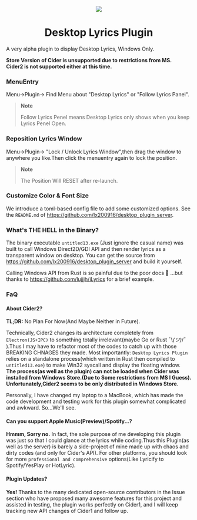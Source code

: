 <div align="center">
  <img src="https://user-images.githubusercontent.com/44310445/229792392-16d3c7af-3e4d-4c5f-9538-979cb00ff68d.svg" />

  
# Desktop Lyrics Plugin
  
</div>


A very alpha plugin to display Desktop Lyrics, Windows Only. 

**Store Version of Cider is unsupported due to restrictions from MS.**  
**Cider2 is not supported either at this time.**


### MenuEntry

Menu->Plugin-> Find Menu about "Desktop Lyrics" or "Follow Lyrics Panel".

> **Note**
>
> Follow Lyrics Penel means Desktop Lyrics only shows when you keep Lyrics Penel Open.

### Reposition Lyrics Window
Menu->Plugin-> "Lock / Unlock Lyrics Window",then drag the window to anywhere you like.Then click the menuentry again to lock the position.

> **Note**
>
> The Position Will RESET after re-launch.
### Customize Color & Font Size 
We introduce a toml-based config file to add some customized options. See the `README.md` of https://github.com/lx200916/desktop_plugin_server.
### What's THE HELL in the Binary?

The binary executable `untitled13.exe` (Just ignore the casual name) was built to call Windows Direct2D/GDI API and then render lyrics as a transparent window on desktop. You can get the source from https://github.com/lx200916/desktop_plugin_server and build it yourself. 

Calling Windows API from Rust is so painful due to the poor docs 🤯 ...but thanks to https://github.com/lujjjh/iLyrics for a brief example.

### FaQ
#### About Cider2?
**TL;DR:** No Plan For Now(And Maybe Neither in Future).

Technically, Cider2 changes its architecture completely from `Electron(JS+IPC)` to something totally irrelevant(maybe Go or Rust ¯\\_(ツ)_/¯  ).Thus I may have to refactor most of the codes to catch up with those BREAKING CHNAGES they made. 
Most importantly: `Desktop Lyrics Plugin` relies on a standalone process(which written in Rust then compiled to `untitled13.exe`) to make Win32 syscall and display the floating window. **The process(as well as the plugin) can not be loaded when Cider was installed from Windows Store.(Due to Some restrictions from MS I Guess). Unfortunately,Cider2 seems to be only distributed in Windows Store.**

Personally, I have changed my laptop to a MacBook, which has made the code development and testing work for this plugin somewhat complicated and awkward. So...We'll see.

#### Can you support Apple Music(Preview)/Spotify...?
**Hmmm, Sorry no.** In fact, the sole purpose of me developing this plugin was just so that I could glance at the lyrics while coding.Thus this Plugin(as well as the server) is barely a side-project of mine made up with chaos and dirty codes (and only for Cider's API).
For other platforms, you should look for more `professional and comprehensive` options(Like Lyricify to Spotify/YesPlay or HotLyric).

#### Plugin Updates?
**Yes!** Thanks to the many dedicated open-source contributors in the Issue section who have proposed many awesome features for this project and assisted in testing, the plugin works perfectly on Cider1, and I will keep tracking new API changes of Cider1 and follow up.
